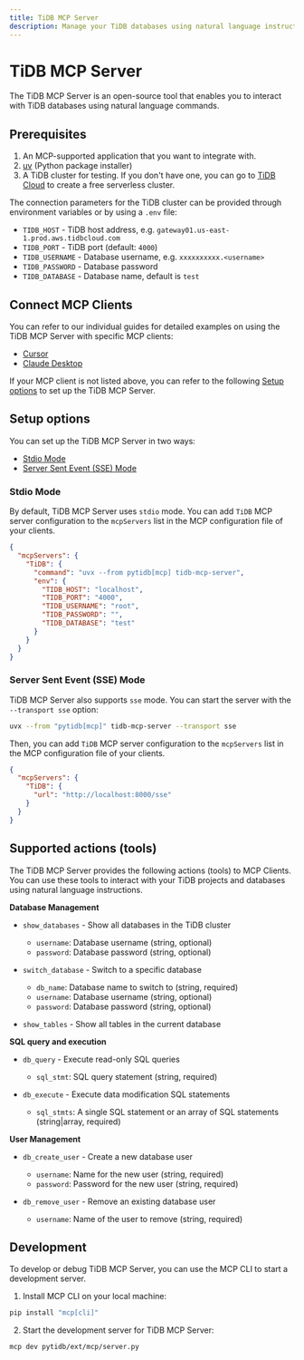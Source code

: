 ```yaml
---
title: TiDB MCP Server
description: Manage your TiDB databases using natural language instructions with the TiDB MCP Server.
---
```


# TiDB MCP Server

The TiDB MCP Server is an open-source tool that enables you to interact with TiDB databases using natural language commands.

## Prerequisites

1. An MCP-supported application that you want to integrate with.
2. [uv](https://docs.astral.sh/uv/getting-started/installation/) (Python package installer)
3. A TiDB cluster for testing. If you don't have one, you can go to [TiDB Cloud](https://tidbcloud.com/free-trial) to create a free serverless cluster.

The connection parameters for the TiDB cluster can be provided through environment variables or by using a `.env` file:

- `TIDB_HOST` - TiDB host address, e.g. `gateway01.us-east-1.prod.aws.tidbcloud.com`
- `TIDB_PORT` - TiDB port (default: `4000`)
- `TIDB_USERNAME` - Database username, e.g.  `xxxxxxxxxx.<username>`
- `TIDB_PASSWORD` - Database password
- `TIDB_DATABASE` - Database name, default is `test`


## Connect MCP Clients

You can refer to our individual guides for detailed examples on using the TiDB MCP Server with specific MCP clients:

- [Cursor](./mcp-cursor.md)
- [Claude Desktop](./mcp-claude-desktop.md)

If your MCP client is not listed above, you can refer to the following [Setup options](#setup-options) to set up the TiDB MCP Server.

## Setup options

You can set up the TiDB MCP Server in two ways:

- [Stdio Mode](#stdio-mode)
- [Server Sent Event (SSE) Mode](#server-sent-event-sse-mode)

### Stdio Mode

By default, TiDB MCP Server uses `stdio` mode. You can add `TiDB` MCP server configuration to the `mcpServers` list in the MCP configuration file of your clients.

```json
{
  "mcpServers": {
    "TiDB": {
      "command": "uvx --from pytidb[mcp] tidb-mcp-server",
      "env": {
        "TIDB_HOST": "localhost",
        "TIDB_PORT": "4000",
        "TIDB_USERNAME": "root",
        "TIDB_PASSWORD": "",
        "TIDB_DATABASE": "test"
      }
    }
  }
}
```

### Server Sent Event (SSE) Mode

TiDB MCP Server also supports `sse` mode. You can start the server with the `--transport sse` option:

```bash
uvx --from "pytidb[mcp]" tidb-mcp-server --transport sse
```

Then, you can add `TiDB` MCP server configuration to the `mcpServers` list in the MCP configuration file of your clients.

```json
{
  "mcpServers": {
    "TiDB": {
      "url": "http://localhost:8000/sse"
    }
  }
}
```

## Supported actions (tools)

The TiDB MCP Server provides the following actions (tools) to MCP Clients. You can use these tools to interact with your TiDB projects and databases using natural language instructions.

**Database Management**

- `show_databases` - Show all databases in the TiDB cluster
  - `username`: Database username (string, optional)
  - `password`: Database password (string, optional)

- `switch_database` - Switch to a specific database
  - `db_name`: Database name to switch to (string, required)
  - `username`: Database username (string, optional)
  - `password`: Database password (string, optional)

- `show_tables` - Show all tables in the current database

**SQL query and execution**

- `db_query` - Execute read-only SQL queries
  - `sql_stmt`: SQL query statement (string, required)

- `db_execute` - Execute data modification SQL statements
  - `sql_stmts`: A single SQL statement or an array of SQL statements (string|array, required)

**User Management**

- `db_create_user` - Create a new database user
  - `username`: Name for the new user (string, required)
  - `password`: Password for the new user (string, required)

- `db_remove_user` - Remove an existing database user
  - `username`: Name of the user to remove (string, required)


## Development

To develop or debug TiDB MCP Server, you can use the MCP CLI to start a development server.

1. Install MCP CLI on your local machine:

  ```bash
  pip install "mcp[cli]"
  ```

2. Start the development server for TiDB MCP Server:

  ```bash
  mcp dev pytidb/ext/mcp/server.py
  ```